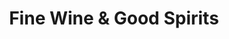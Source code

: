 ---
title: "Fine Wine & Good Spirits"
url: /state-college/fine-wine-und-good-spirits/
shop: Spirituosen
---